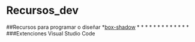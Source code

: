 # Recursos_dev
##Recursos para programar o diseñar
*[box-shadow](https://www.cssmatic.com/box-shadow)
*[]()
*[]()
*[]()
*[]()
*[]()
*[]()
*[]()
*[]()
*[]()
*[]()
*[]()
*[]()
*[]()
###Extenciones Visual Studio Code
